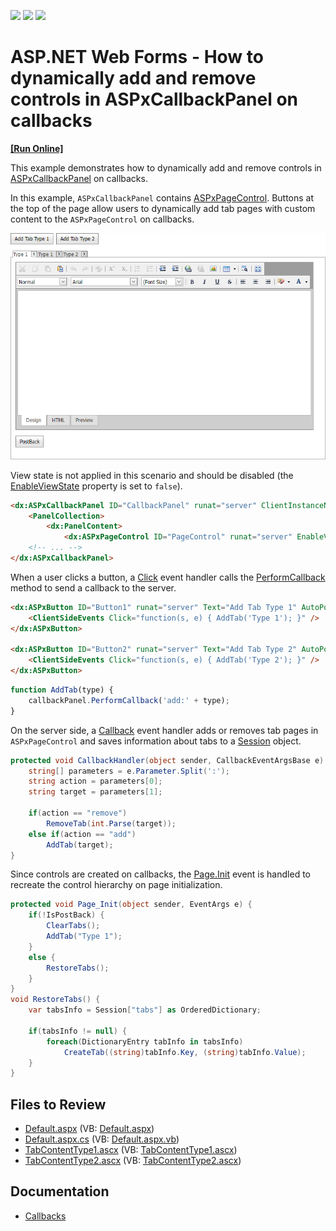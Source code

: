 <!-- default badges list -->
![](https://img.shields.io/endpoint?url=https://codecentral.devexpress.com/api/v1/VersionRange/128564258/17.2.6%2B)
[![](https://img.shields.io/badge/Open_in_DevExpress_Support_Center-FF7200?style=flat-square&logo=DevExpress&logoColor=white)](https://supportcenter.devexpress.com/ticket/details/E4113)
[![](https://img.shields.io/badge/📖_How_to_use_DevExpress_Examples-e9f6fc?style=flat-square)](https://docs.devexpress.com/GeneralInformation/403183)
<!-- default badges end -->

# ASP.NET Web Forms - How to dynamically add and remove controls in ASPxCallbackPanel on callbacks
<!-- run online -->
**[[Run Online]](https://codecentral.devexpress.com/128564258/)**
<!-- run online end -->

This example demonstrates how to dynamically add and remove controls in [ASPxCallbackPanel](https://docs.devexpress.com/AspNet/DevExpress.Web.ASPxCallback) on callbacks. 

In this example, `ASPxCallbackPanel` contains [ASPxPageControl](https://docs.devexpress.com/AspNet/DevExpress.Web.ASPxPageControl). Buttons at the top of the page allow users to dynamically add tab pages with custom content to the `ASPxPageControl` on callbacks.

![](image.png)

View state is not applied in this scenario and should be disabled (the [EnableViewState](https://learn.microsoft.com/en-us/dotnet/api/system.web.ui.control.enableviewstate) property is set to `false`). 

```aspx
<dx:ASPxCallbackPanel ID="CallbackPanel" runat="server" ClientInstanceName="callbackPanel" OnCallback="CallbackHandler">
    <PanelCollection>
        <dx:PanelContent>
            <dx:ASPxPageControl ID="PageControl" runat="server" EnableViewState="false" Height="500" Width="100%">
    <!-- ... -->
</dx:ASPxCallbackPanel>
```

When a user clicks a button, a [Click](https://docs.devexpress.com/AspNet/DevExpress.Web.ASPxButton.Click) event handler calls the [PerformCallback](https://docs.devexpress.com/AspNet/js-ASPxClientCallbackPanel.PerformCallback(parameter)) method to send a callback to the server.

```aspx
<dx:ASPxButton ID="Button1" runat="server" Text="Add Tab Type 1" AutoPostBack="false">
    <ClientSideEvents Click="function(s, e) { AddTab('Type 1'); }" />
</dx:ASPxButton>

<dx:ASPxButton ID="Button2" runat="server" Text="Add Tab Type 2" AutoPostBack="false">
    <ClientSideEvents Click="function(s, e) { AddTab('Type 2'); }" />
</dx:ASPxButton>
```
```js
function AddTab(type) {
    callbackPanel.PerformCallback('add:' + type);
}
```

On the server side, a [Callback](https://docs.devexpress.com/AspNet/DevExpress.Web.ASPxCallbackPanel.Callback) event handler adds or removes tab pages in `ASPxPageControl` and saves information about tabs to a [Session](https://learn.microsoft.com/en-us/dotnet/api/system.web.ui.page.session) object.

```csharp
protected void CallbackHandler(object sender, CallbackEventArgsBase e) {
    string[] parameters = e.Parameter.Split(':');
    string action = parameters[0];
    string target = parameters[1];

    if(action == "remove")
        RemoveTab(int.Parse(target));
    else if(action == "add")
        AddTab(target);
}
```

Since controls are created on callbacks, the [Page.Init](https://learn.microsoft.com/en-us/dotnet/api/system.web.ui.control.init) event is handled to recreate the control hierarchy on page initialization.

```csharp
protected void Page_Init(object sender, EventArgs e) {
    if(!IsPostBack) {
        ClearTabs();
        AddTab("Type 1");
    }
    else {
        RestoreTabs();
    }
}
void RestoreTabs() {
    var tabsInfo = Session["tabs"] as OrderedDictionary;

    if(tabsInfo != null) {
        foreach(DictionaryEntry tabInfo in tabsInfo)
            CreateTab((string)tabInfo.Key, (string)tabInfo.Value);
    }
}
```

## Files to Review
* [Default.aspx](./CS/WebSite/Default.aspx) (VB: [Default.aspx](./VB/WebSite/Default.aspx))
* [Default.aspx.cs](./CS/WebSite/Default.aspx.cs) (VB: [Default.aspx.vb](./VB/WebSite/Default.aspx.vb))
* [TabContentType1.ascx](./CS/WebSite/TabsContent/TabContentType1.ascx) (VB: [TabContentType1.ascx](./VB/WebSite/TabsContent/TabContentType1.ascx))
* [TabContentType2.ascx](./CS/WebSite/TabsContent/TabContentType2.ascx) (VB: [TabContentType2.ascx](./VB/WebSite/TabsContent/TabContentType2.ascx))

## Documentation

* [Callbacks](https://docs.devexpress.com/AspNet/402559/common-concepts/callbacks)
